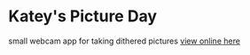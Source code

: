 # Katey's Picture Day
small webcam app for taking dithered pictures
[view online here](https://kate-bagenzo.github.io/katey-cam/)
